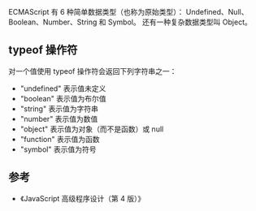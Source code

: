 ECMAScript 有 6 种简单数据类型（也称为原始类型）： Undefined、Null、Boolean、Number、String 和 Symbol。
还有一种复杂数据类型叫 Object。

## typeof 操作符

对一个值使用 typeof 操作符会返回下列字符串之一：

- "undefined" 表示值未定义
- "boolean" 表示值为布尔值
- "string" 表示值为字符串
- "number" 表示值为数值
- "object" 表示值为对象（而不是函数）或 null
- "function" 表示值为函数
- "symbol" 表示值为符号

## 参考

- 《JavaScript 高级程序设计（第 4 版）》
